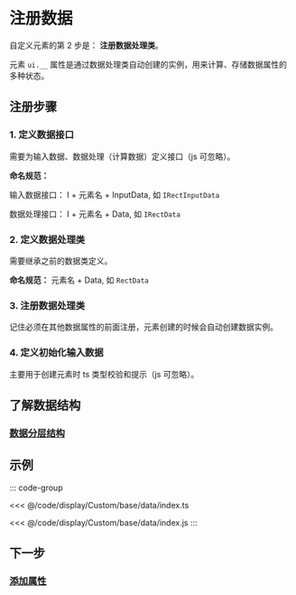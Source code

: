 # 注册数据

自定义元素的第 2 步是： **注册数据处理类**。

元素 `ui.__` 属性是通过数据处理类自动创建的实例，用来计算、存储数据属性的多种状态。

## 注册步骤

### 1. 定义数据接口

需要为输入数据、数据处理（计算数据）定义接口（js 可忽略）。

**命名规范：**

输入数据接口： I + 元素名 + InputData, 如 `IRectInputData`

数据处理接口： I + 元素名 + Data, 如 `IRectData`

### 2. 定义数据处理类

需要继承之前的数据类定义。

**命名规范：** 元素名 + Data, 如 `RectData`

### 3. 注册数据处理类

记住必须在其他数据属性的前面注册，元素创建的时候会自动创建数据实例。

### 4. 定义初始化输入数据

主要用于创建元素时 ts 类型校验和提示（js 可忽略）。

## 了解数据结构

### [数据分层结构](/reference/property/data.md#数据分层结构)

## 示例

::: code-group

<<< @/code/display/Custom/base/data/index.ts

<<< @/code/display/Custom/base/data/index.js
:::

## 下一步

### [添加属性](/reference/display/custom/base/attr.md)
